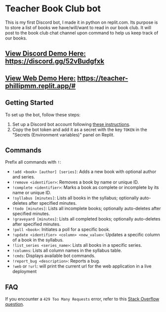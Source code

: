 # Teacher Book Club bot
This is my first Discord bot, I made it in python on replit.com. Its purpose is to store a list of books we have/will/want to read in 
our book club. It will post to the book club chat channel upon command to help us keep track of our books.

## [View Discord Demo Here:](https://discord.gg/52vBudgfxk) https://discord.gg/52vBudgfxk

## [View Web Demo Here:](https://teacher-phillipmm.replit.app/#) https://teacher-phillipmm.replit.app/#

## Getting Started
To set up the bot, follow these steps:
1. Set up a Discord bot account following [these instructions](https://discordpy.readthedocs.io/en/stable/discord.html).
2. Copy the bot token and add it as a secret with the key `TOKEN` in the "Secrets (Environment variables)" panel on Replit.

## Commands
Prefix all commands with `!`:
- `!add <book> [author] [series]`: Adds a new book with optional author and series.
- `!remove <identifier>`: Removes a book by name or unique ID.
- `!complete <identifier>`: Marks a book as complete or incomplete by its name or unique ID.
- `!syllabus [minutes]`: Lists all books in the syllabus; optionally auto-deletes after specified minutes.
- `!todo [minutes]`: Lists all incomplete books; optionally auto-deletes after specified minutes.
- `!graveyard [minutes]`: Lists all completed books; optionally auto-deletes after specified minutes.
- `!poll <book>`: Initiates a poll for a specific book.
- `!update <identifier> <column> <new_value>`: Updates a specific column of a book in the syllabus.
- `!list_series <series_name>`: Lists all books in a specific series.
- `!columns`: Lists all column names in the syllabus table.
- `!cmds`: Displays available bot commands.
- `!report_bug <description>`: Reports a bug.
- `!web` or `!url`: will print the current url for the web application in a live deployment

## FAQ
If you encounter a `429 Too Many Requests` error, refer to this [Stack Overflow question](https://stackoverflow.com/questions/66724687/in-discord-py-how-to-solve-the-error-for-toomanyrequests).
